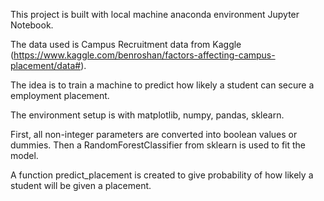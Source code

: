 This project is built with local machine anaconda environment Jupyter Notebook.

The data used is Campus Recruitment data from Kaggle (https://www.kaggle.com/benroshan/factors-affecting-campus-placement/data#).

The idea is to train a machine to predict how likely a student can secure a employment placement.

The environment setup is with matplotlib, numpy, pandas, sklearn.

First, all non-integer parameters are converted into boolean values or dummies. Then a RandomForestClassifier from sklearn is used to fit the model.

A function predict_placement is created to give probability of how likely a student will be given a placement.
